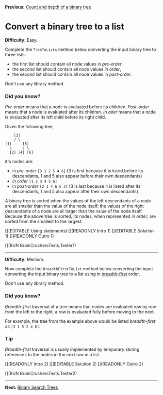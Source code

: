 ﻿**Previous:** [Count and depth of a binary tree](binTrees-countAndDepth)

# Convert a binary tree to a list

**Difficulty:** Easy.

Complete the `TreeToLists` method below converting the input binary tree to three lists:
- the first list should contain all node values in *pre-order*,
- the second list should contain all node values *in order*,
- the second list should contain all node values in *post-order*.

Don't use any library method.

### Did you know?

*Pre-order* means that a node is evaluated before its children. *Post-order* means that a node is evaluated after its children. *In oder* means that a node is evaluated after its left child before its right child.

Given the following tree,
```
    [3]
    / \
[1]     [5]
  \     / \
  [2] [4] [6]
```
it's nodes are:
- in *pre-order* `[3 1 2 5 4 6]` (3 is first because it is listed before its descendants, 1 and 5 also appear before their own descendants)
- *in order* `[1 2 3 4 5 6]`
- in *post-order* `[2 1 4 6 5 3]` (3 is last because it is listed after its descendants, 1 and 5 also appear after their own descendants)

A binary tree is sorted when the values of the left descendants of a node are all smaller than the value of the node itself; the values of the right descendants of a node are all larger than the value of the node itself. Because the above tree is sorted, its nodes, when represented *in order*, are sorted from the smallest to the largest.

[](EDITABLE Using statements)
[](READONLY Intro 1)
[](EDITABLE Solution 1)
[](READONLY Outro 1)

[](RUN BrainCrushersTests.Tester1)

---

**Difficulty:** Medium.

Now complete the `BreadthFirstToList` method below converting the input converting the input binary tree to a list using in [breadth-first](https://en.wikipedia.org/wiki/Breadth-first_search) order.

Don't use any library method.

### Did you know?

*Breadth-first* traversal of a tree means that nodes are evaluated row by row from the left to the right, a row is evaluated fully before moving to the next.

For example, the tree from the example above would be listed *breadth-first* as `[3 1 5 2 4 6]`.

### Tip

*Breadth-first* traversal is usually implemented by temporary storing references to the nodes in the next row in a list.

[](READONLY Intro 2)
[](EDITABLE Solution 2)
[](READONLY Outro 2)

[](RUN BrainCrushersTests.Tester2)

---

**Next:** [Binary Search Trees](binTrees-bst)